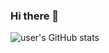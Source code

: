 ### Hi there 👋

![user's GitHub stats](https://github-readme-stats.vercel.app/api?username=shaeinst&amp;show_icons=true&amp;theme=radical)
